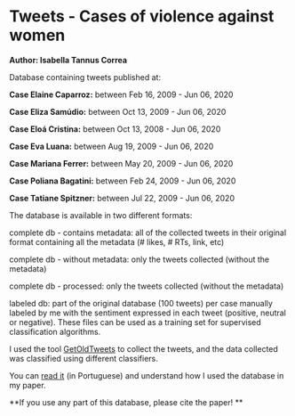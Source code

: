 # Tweets - Cases of violence against women
**Author: Isabella Tannus Correa**

Database containing tweets published at:

**Case Elaine Caparroz:** between Feb 16, 2009 - Jun 06, 2020

**Case Eliza Samúdio:** between Oct 13, 2009 - Jun 06, 2020

**Case Eloá Cristina:** between Oct 13, 2008 - Jun 06, 2020

**Case Eva Luana:** between Aug 19, 2009 - Jun 06, 2020

**Case Mariana Ferrer:** between May 20, 2009 - Jun 06, 2020

**Case Poliana Bagatini:** between Feb 24, 2009 - Jun 06, 2020

**Case Tatiane Spitzner:** between Jul 22, 2009 - Jun 06, 2020


The database is available in two different formats:

complete db - contains metadata: all of the collected tweets in their original format containing all the metadata (# likes, # RTs, link, etc)

complete db - without metadata: only the tweets collected (without the metadata)

complete db - processed: only the tweets collected (without the metadata)

labeled db: part of the original database (100 tweets) per case manually labeled by me with the sentiment expressed in each tweet (positive, neutral or negative). These files can be used as a training set for supervised classification algorithms.

I used the tool [GetOldTweets](https://github.com/Jefferson-Henrique/GetOldTweets-python) to collect the tweets, and the data collected was classified using different classifiers.

You can [read it](https://bellatannus.github.io/pesquisas.html) (in Portuguese) and understand how I used the database in my paper.

**If you use any part of this database, please cite the paper! **
